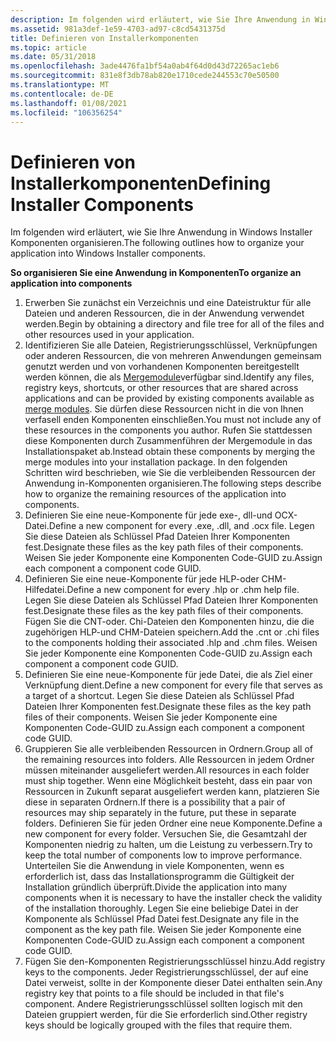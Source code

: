 ```yaml
---
description: Im folgenden wird erläutert, wie Sie Ihre Anwendung in Windows Installer Komponenten organisieren.
ms.assetid: 981a3def-1e59-4703-ad97-c8cd5431375d
title: Definieren von Installerkomponenten
ms.topic: article
ms.date: 05/31/2018
ms.openlocfilehash: 3ade4476fa1bf54a0ab4f64d0d43d72265ac1eb6
ms.sourcegitcommit: 831e8f3db78ab820e1710cede244553c70e50500
ms.translationtype: MT
ms.contentlocale: de-DE
ms.lasthandoff: 01/08/2021
ms.locfileid: "106356254"
---
```

# <a name="defining-installer-components"></a><span data-ttu-id="0b8f2-103">Definieren von Installerkomponenten</span><span class="sxs-lookup"><span data-stu-id="0b8f2-103">Defining Installer Components</span></span>

<span data-ttu-id="0b8f2-104">Im folgenden wird erläutert, wie Sie Ihre Anwendung in Windows Installer Komponenten organisieren.</span><span class="sxs-lookup"><span data-stu-id="0b8f2-104">The following outlines how to organize your application into Windows Installer components.</span></span>

<span data-ttu-id="0b8f2-105">**So organisieren Sie eine Anwendung in Komponenten**</span><span class="sxs-lookup"><span data-stu-id="0b8f2-105">**To organize an application into components**</span></span>

1.  <span data-ttu-id="0b8f2-106">Erwerben Sie zunächst ein Verzeichnis und eine Dateistruktur für alle Dateien und anderen Ressourcen, die in der Anwendung verwendet werden.</span><span class="sxs-lookup"><span data-stu-id="0b8f2-106">Begin by obtaining a directory and file tree for all of the files and other resources used in your application.</span></span>
2.  <span data-ttu-id="0b8f2-107">Identifizieren Sie alle Dateien, Registrierungsschlüssel, Verknüpfungen oder anderen Ressourcen, die von mehreren Anwendungen gemeinsam genutzt werden und von vorhandenen Komponenten bereitgestellt werden können, die als [Mergemodule](merge-modules.md)verfügbar sind.</span><span class="sxs-lookup"><span data-stu-id="0b8f2-107">Identify any files, registry keys, shortcuts, or other resources that are shared across applications and can be provided by existing components available as [merge modules](merge-modules.md).</span></span> <span data-ttu-id="0b8f2-108">Sie dürfen diese Ressourcen nicht in die von Ihnen verfasell enden Komponenten einschließen.</span><span class="sxs-lookup"><span data-stu-id="0b8f2-108">You must not include any of these resources in the components you author.</span></span> <span data-ttu-id="0b8f2-109">Rufen Sie stattdessen diese Komponenten durch Zusammenführen der Mergemodule in das Installationspaket ab.</span><span class="sxs-lookup"><span data-stu-id="0b8f2-109">Instead obtain these components by merging the merge modules into your installation package.</span></span> <span data-ttu-id="0b8f2-110">In den folgenden Schritten wird beschrieben, wie Sie die verbleibenden Ressourcen der Anwendung in-Komponenten organisieren.</span><span class="sxs-lookup"><span data-stu-id="0b8f2-110">The following steps describe how to organize the remaining resources of the application into components.</span></span>
3.  <span data-ttu-id="0b8f2-111">Definieren Sie eine neue-Komponente für jede exe-, dll-und OCX-Datei.</span><span class="sxs-lookup"><span data-stu-id="0b8f2-111">Define a new component for every .exe, .dll, and .ocx file.</span></span> <span data-ttu-id="0b8f2-112">Legen Sie diese Dateien als Schlüssel Pfad Dateien Ihrer Komponenten fest.</span><span class="sxs-lookup"><span data-stu-id="0b8f2-112">Designate these files as the key path files of their components.</span></span> <span data-ttu-id="0b8f2-113">Weisen Sie jeder Komponente eine Komponenten Code-GUID zu.</span><span class="sxs-lookup"><span data-stu-id="0b8f2-113">Assign each component a component code GUID.</span></span>
4.  <span data-ttu-id="0b8f2-114">Definieren Sie eine neue-Komponente für jede HLP-oder CHM-Hilfedatei.</span><span class="sxs-lookup"><span data-stu-id="0b8f2-114">Define a new component for every .hlp or .chm help file.</span></span> <span data-ttu-id="0b8f2-115">Legen Sie diese Dateien als Schlüssel Pfad Dateien Ihrer Komponenten fest.</span><span class="sxs-lookup"><span data-stu-id="0b8f2-115">Designate these files as the key path files of their components.</span></span> <span data-ttu-id="0b8f2-116">Fügen Sie die CNT-oder. Chi-Dateien den Komponenten hinzu, die die zugehörigen HLP-und CHM-Dateien speichern.</span><span class="sxs-lookup"><span data-stu-id="0b8f2-116">Add the .cnt or .chi files to the components holding their associated .hlp and .chm files.</span></span> <span data-ttu-id="0b8f2-117">Weisen Sie jeder Komponente eine Komponenten Code-GUID zu.</span><span class="sxs-lookup"><span data-stu-id="0b8f2-117">Assign each component a component code GUID.</span></span>
5.  <span data-ttu-id="0b8f2-118">Definieren Sie eine neue-Komponente für jede Datei, die als Ziel einer Verknüpfung dient.</span><span class="sxs-lookup"><span data-stu-id="0b8f2-118">Define a new component for every file that serves as a target of a shortcut.</span></span> <span data-ttu-id="0b8f2-119">Legen Sie diese Dateien als Schlüssel Pfad Dateien Ihrer Komponenten fest.</span><span class="sxs-lookup"><span data-stu-id="0b8f2-119">Designate these files as the key path files of their components.</span></span> <span data-ttu-id="0b8f2-120">Weisen Sie jeder Komponente eine Komponenten Code-GUID zu.</span><span class="sxs-lookup"><span data-stu-id="0b8f2-120">Assign each component a component code GUID.</span></span>
6.  <span data-ttu-id="0b8f2-121">Gruppieren Sie alle verbleibenden Ressourcen in Ordnern.</span><span class="sxs-lookup"><span data-stu-id="0b8f2-121">Group all of the remaining resources into folders.</span></span> <span data-ttu-id="0b8f2-122">Alle Ressourcen in jedem Ordner müssen miteinander ausgeliefert werden.</span><span class="sxs-lookup"><span data-stu-id="0b8f2-122">All resources in each folder must ship together.</span></span> <span data-ttu-id="0b8f2-123">Wenn eine Möglichkeit besteht, dass ein paar von Ressourcen in Zukunft separat ausgeliefert werden kann, platzieren Sie diese in separaten Ordnern.</span><span class="sxs-lookup"><span data-stu-id="0b8f2-123">If there is a possibility that a pair of resources may ship separately in the future, put these in separate folders.</span></span> <span data-ttu-id="0b8f2-124">Definieren Sie für jeden Ordner eine neue Komponente.</span><span class="sxs-lookup"><span data-stu-id="0b8f2-124">Define a new component for every folder.</span></span> <span data-ttu-id="0b8f2-125">Versuchen Sie, die Gesamtzahl der Komponenten niedrig zu halten, um die Leistung zu verbessern.</span><span class="sxs-lookup"><span data-stu-id="0b8f2-125">Try to keep the total number of components low to improve performance.</span></span> <span data-ttu-id="0b8f2-126">Unterteilen Sie die Anwendung in viele Komponenten, wenn es erforderlich ist, dass das Installationsprogramm die Gültigkeit der Installation gründlich überprüft.</span><span class="sxs-lookup"><span data-stu-id="0b8f2-126">Divide the application into many components when it is necessary to have the installer check the validity of the installation thoroughly.</span></span> <span data-ttu-id="0b8f2-127">Legen Sie eine beliebige Datei in der Komponente als Schlüssel Pfad Datei fest.</span><span class="sxs-lookup"><span data-stu-id="0b8f2-127">Designate any file in the component as the key path file.</span></span> <span data-ttu-id="0b8f2-128">Weisen Sie jeder Komponente eine Komponenten Code-GUID zu.</span><span class="sxs-lookup"><span data-stu-id="0b8f2-128">Assign each component a component code GUID.</span></span>
7.  <span data-ttu-id="0b8f2-129">Fügen Sie den-Komponenten Registrierungsschlüssel hinzu.</span><span class="sxs-lookup"><span data-stu-id="0b8f2-129">Add registry keys to the components.</span></span> <span data-ttu-id="0b8f2-130">Jeder Registrierungsschlüssel, der auf eine Datei verweist, sollte in der Komponente dieser Datei enthalten sein.</span><span class="sxs-lookup"><span data-stu-id="0b8f2-130">Any registry key that points to a file should be included in that file's component.</span></span> <span data-ttu-id="0b8f2-131">Andere Registrierungsschlüssel sollten logisch mit den Dateien gruppiert werden, für die Sie erforderlich sind.</span><span class="sxs-lookup"><span data-stu-id="0b8f2-131">Other registry keys should be logically grouped with the files that require them.</span></span>

 

 




